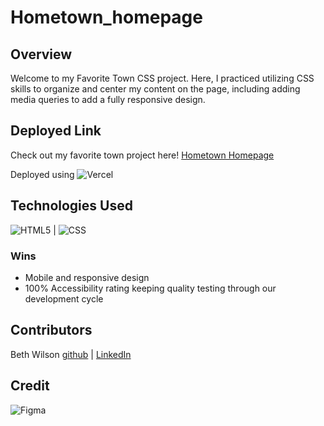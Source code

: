 # Hometown_homepage

## Overview
Welcome to my Favorite Town CSS project.  Here, I practiced utilizing CSS skills to organize and center my content on the page, including adding media queries to add a fully responsive design.

## Deployed Link
Check out my favorite town project here!
[Hometown Homepage](https://hometown-homepage-swart.vercel.app/)

Deployed using ![Vercel](https://img.shields.io/badge/vercel-%23000000.svg?style=for-the-badge&logo=vercel&logoColor=white)

## Technologies Used
![HTML5](https://img.shields.io/badge/HTML5-E34F26?style=for-the-badge&logo=html5&logoColor=white) |
![CSS](https://img.shields.io/badge/CSS3-1572B6?style=for-the-badge&logo=css3&logoColor=white) 

### Wins
- Mobile and responsive design
- 100% Accessibility rating keeping quality testing through our development cycle

## Contributors
Beth Wilson [github](https://github.com/BethWProjects) | [LinkedIn](https://www.linkedin.com/in/beth-wilson-92594284/)

## Credit
![Figma](https://img.shields.io/badge/Figma-F24E1E?style=for-the-badge&logo=figma&logoColor=white)
